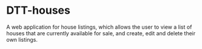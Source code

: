 # DTT-houses
A web application for house listings, which allows the user to view a list of houses that are currently available for sale, and create, edit and delete their own listings.
